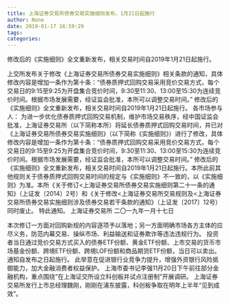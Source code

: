 ```yaml
---
title: 上海证券交易所债券交易实施细则发布，1月21日起施行
author: None
date: 2019-01-17 16:59:29
tags: 
categories: 
---
```

修改后的《实施细则》全文重新发布，相关交易时间自2019年1月21日起施行。
<!-- more -->
上交所发布关于修改《上海证券交易所债券交易实施细则》相关条款的通知，具体修改内容是增加一条作为第十条：“债券质押式回购交易采用竞价交易方式，每个交易日的9:15至9:25为开盘集合竞价时间，9:30至11:30、13:00至15:30为连续竞价时间。根据市场发展需要，经证监会批准，本所可以调整交易时间。”
修改后的《实施细则》全文重新发布，相关交易时间自2019年1月21日起施行。
各市场参与人：
为进一步优化债券质押式回购交易机制，维护市场交易秩序，经中国证监会批准，上海证券交易所（以下简称本所）将延长债券质押式回购交易时间，并已对《上海证券交易所债券交易实施细则》（以下简称《实施细则》）进行了修改，具体修改内容是增加一条作为第十条：“债券质押式回购交易采用竞价交易方式，每个交易日的9:15至9:25为开盘集合竞价时间，9:30至11:30、13:00至15:30为连续竞价时间。根据市场发展需要，经证监会批准，本所可以调整交易时间。”
修改后的《实施细则》全文重新发布，相关交易时间自2019年1月21日起施行。本所此前其他规则关于债券质押式回购交易时间的规定与《实施细则》不一致的，以《实施细则》为准。本所《关于修订<上海证券交易所债券交易实施细则第二十一条的通知》（上证发〔2014〕2号）和《关于修改<上海证券交易所交易规则及<上海证券交易所债券交易实施细则涉及债券交易若干条款的通知》（上证发〔2017〕12号）同时废止。
特此通知。
上海证券交易所
二〇一九年一月十七日
 
 
本次修订一方面对回购新规的内容逐项予以落地；另一方面明确市场各方主体的应尽义务，防范内幕交易、操纵市场、利益输送和证券欺诈等违法违规行为。
投资者当日通过竞价交易方式买入的债券ETF份额、黄金ETF份额、上市交易的货币市场基金份额、跨境ETF份额、跨境LOF份额和商品期货ETF份额，当日可以卖出。通知自发布之日起施行。
此举意在促进银行业竞争力提升，增强外资银行风险抵御能力，加大金融消费者权益保护。
上海市委书记李强11月20日下午前往部分金融机构，重点围绕“在上海证交所设立科创板并试点注册制”开展调研。
上海证券交易所发行上市总经理魏刚，刚刚在浦东披露，科创板争取在明年上半年“见到成效”。
